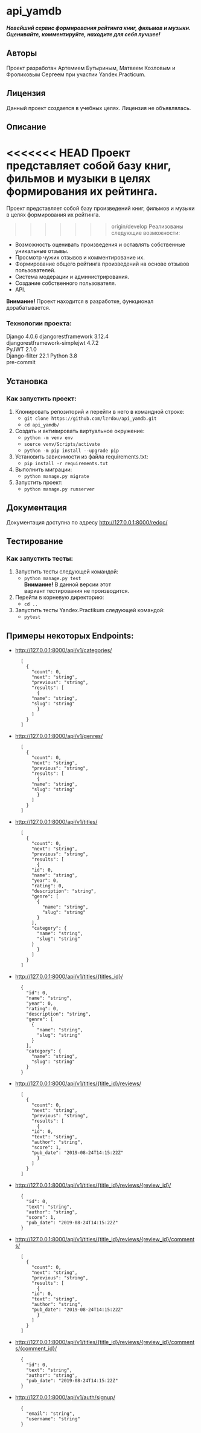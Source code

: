 
# api_yamdb
***Новейший сервис формирования рейтинга книг, фильмов и музыки.***  
***Оценивайте, комментируйте, находите для себя лучшее!*** 
## Авторы
Проект разработан Артемием Бутыриным, Матвеем Козловым и Фроликовым Сергеем при участии Yandex.Practicum.  
## Лицензия
Данный проект создается в учебных целях. Лицензия не объявлялась.  
  
## Описание
<<<<<<< HEAD
Проект представляет собой базу книг, фильмов и музыки в целях формирования их рейтинга.  
=======
Проект представляет собой базу произведений книг, фильмов и музыки в целях формирования их рейтинга.  
>>>>>>> origin/develop
Реализованы следующие возможности:  
 * Возможность оценивать произведения и оставлять собственные уникальные отзывы.  
 * Просмотр чужих отзывов и комментирование их.  
 * Формирование общего рейтинга произведений на основе отзывов пользователей.  
 * Система модерации и администрирования.
 * Создание собственного пользователя.    
 * API.
    
**Внимание!** Проект находится в разработке, функционал дорабатывается.
### Технологии проекта:
Django 4.0.6 
djangorestframework 3.12.4  
djangorestframework-simplejwt 4.7.2   
PyJWT 2.1.0  
Django-filter 22.1 
Python 3.8  
pre-commit
  
  
## Установка
### Как запустить проект:
1. Клонировать репозиторий и перейти в него в командной строке:
    * ```git clone https://github.com/lzrdou/api_yamdb.git```
	* ```cd api_yamdb/```
2. Cоздать и активировать виртуальное окружение:
	* ```python -m venv env```
	* ```source venv/Scripts/activate```
	* ```python -m pip install --upgrade pip```
3. Установить зависимости из файла requirements.txt:
	* ```pip install -r requirements.txt```
4. Выполнить миграции:
	* ```python manage.py migrate```
6. Запустить проект:
	* ```python manage.py runserver```
## Документация  
Документация доступна по адресу http://127.0.0.1:8000/redoc/  
## Тестирование
### Как запустить тесты:
1. Запустить тесты следующей командой:
    * ```python manage.py test ```  
**Внимание!** В данной версии этот  
вариант тестирования не производится.
2. Перейти в корневую директорию:
    * ```cd ..```
3. Запустить тесты Yandex.Practikum следующей командой:
    * ```pytest ```
 
## Примеры некоторых Endpoints:  
* http://127.0.0.1:8000/api/v1/categories/  
  ```
	[
	  {
	    "count": 0,
	    "next": "string",
	    "previous": "string",
	    "results": [
	      {
		"name": "string",
		"slug": "string"
	      }
	    ]
	  }
	]
  ```
* http://127.0.0.1:8000/api/v1/genres/  
  ```
	[
	  {
	    "count": 0,
	    "next": "string",
	    "previous": "string",
	    "results": [
	      {
		"name": "string",
		"slug": "string"
	      }
	    ]
	  }
	]
  ```
* http://127.0.0.1:8000/api/v1/titles/  
  ```
	[
	  {
	    "count": 0,
	    "next": "string",
	    "previous": "string",
	    "results": [
	      {
		"id": 0,
		"name": "string",
		"year": 0,
		"rating": 0,
		"description": "string",
		"genre": [
		  {
		    "name": "string",
		    "slug": "string"
		  }
		],
		"category": {
		  "name": "string",
		  "slug": "string"
		}
	      }
	    ]
	  }
	]
  ```
* http://127.0.0.1:8000/api/v1/titles/{titles_id}/  
  ```
	{
	  "id": 0,
	  "name": "string",
	  "year": 0,
	  "rating": 0,
	  "description": "string",
	  "genre": [
	    {
	      "name": "string",
	      "slug": "string"
	    }
	  ],
	  "category": {
	    "name": "string",
	    "slug": "string"
	  }
	}
   ```
* http://127.0.0.1:8000/api/v1/titles/{title_id}/reviews/  
  ``` 
	[
	  {
	    "count": 0,
	    "next": "string",
	    "previous": "string",
	    "results": [
	      {
		"id": 0,
		"text": "string",
		"author": "string",
		"score": 1,
		"pub_date": "2019-08-24T14:15:22Z"
	      }
	    ]
	  }
	]
  ```
* http://127.0.0.1:8000/api/v1/titles/{title_id}/reviews/{review_id}/  
  ```
	{
	  "id": 0,
	  "text": "string",
	  "author": "string",
	  "score": 1,
	  "pub_date": "2019-08-24T14:15:22Z"
	}
  ```
* http://127.0.0.1:8000/api/v1/titles/{title_id}/reviews/{review_id}/comments/
  ```
	[
	  {
	    "count": 0,
	    "next": "string",
	    "previous": "string",
	    "results": [
	      {
		"id": 0,
		"text": "string",
		"author": "string",
		"pub_date": "2019-08-24T14:15:22Z"
	      }
	    ]
	  }
	]
  ```  
* http://127.0.0.1:8000/api/v1/titles/{title_id}/reviews/{review_id}/comments/{comment_id}/
  ```
	{
	  "id": 0,
	  "text": "string",
	  "author": "string",
	  "pub_date": "2019-08-24T14:15:22Z"
	}
  ``` 
* http://127.0.0.1:8000/api/v1/auth/signup/  
  ```
	{
	  "email": "string",
	  "username": "string"
	}
  ```
